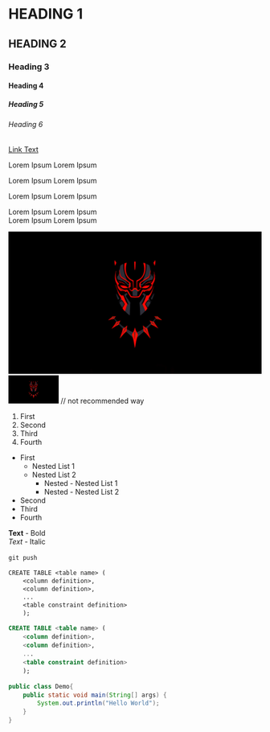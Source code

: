 # HEADING 1
## HEADING 2
### Heading 3
#### Heading 4
##### Heading 5
###### Heading 6

[Link Text](https://google.lk)

Lorem Ipsum Lorem Ipsum

Lorem Ipsum Lorem Ipsum 

Lorem Ipsum Lorem Ipsum 

Lorem Ipsum Lorem Ipsum<br>
Lorem Ipsum Lorem Ipsum

![Alternative Text](asset/sample.jpg)
<img src="asset/sample.jpg" width="100"> // not recommended way

1. First
2. Second
3. Third
4. Fourth

* First
  * Nested List 1
  * Nested List 2
    * Nested - Nested List 1
    * Nested - Nested List 2
* Second
* Third
* Fourth

**Text** - Bold <br>
*Text* - Italic

`git push`

```
CREATE TABLE <table name> (
    <column definition>,
    <column definition>,
    ...
    <table constraint definition>
    );

```

```sql
CREATE TABLE <table name> (
    <column definition>,
    <column definition>,
    ...
    <table constraint definition>
    );

```

```java
public class Demo{
    public static void main(String[] args) {
        System.out.println("Hello World");
    }
}

```